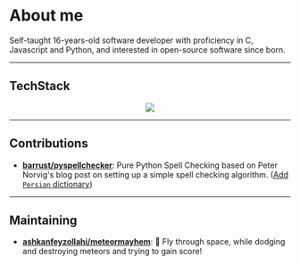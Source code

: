 # About me

Self-taught 16-years-old software developer with proficiency in C, Javascript and Python, and interested in open-source software since born.

---

## TechStack

<p align="center">
  <a href="https://skillicons.dev">
    <img src="https://skillicons.dev/icons?i=bash,c,cmake,cpp,cs,css,django,flask,git,html,js,lua,py,rust,sass,sqlite,tailwind,tauri,vite&perline=8" />
  </a>
</p>

---

## Contributions

- [**barrust/pyspellchecker**](https://github.com/barrust/pyspellchecker): Pure Python Spell Checking based on Peter Norvig's blog post on setting up a simple spell checking algorithm. ([Add `Persian` dictionary](https://github.com/barrust/pyspellchecker/pull/181))

---

## Maintaining

- [**ashkanfeyzollahi/meteormayhem**](https://github.com/ashkanfeyzollahi/meteormayhem): 🚀 Fly through space, while dodging and destroying meteors and trying to gain score!
